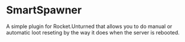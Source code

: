 # SmartSpawner
A simple plugin for Rocket.Unturned that allows you to do manual or automatic loot reseting by the way it does when the server is rebooted.
